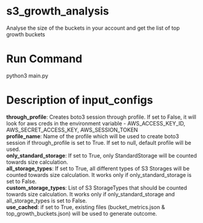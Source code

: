 # s3_growth_analysis
Analyse the size of the buckets in your account and get the list of top growth buckets

# Run Command
python3 main.py

# Description of input_configs
**through_profile**: Creates boto3 session through profile. If set to False, it will look for aws creds in the environment variable - AWS_ACCESS_KEY_ID, AWS_SECRET_ACCESS_KEY, AWS_SESSION_TOKEN <br />
**profile_name**: Name of the profile which will be used to create boto3 session if through_profile is set to True. If set to null, default profile will be used. <br />
**only_standard_storage**: If set to True, only StandardStorage will be counted towards size calculation. <br />
**all_storage_types**: If set to True, all different types of S3 Storages will be counted towards size calculation. It works only if only_standard_storage is set to False. <br />
**custom_storage_types**: List of S3 StorageTypes that should be counted towards size calculation. It works only if only_standard_storage and all_storage_types is set to False. <br />
**use_cached**: if set to True, existing files (bucket_metrics.json & top_growth_buckets.json) will be used to generate outcome. <br />


